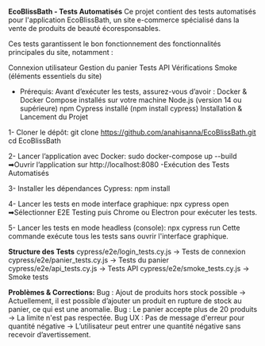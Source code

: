 
**EcoBlissBath - Tests Automatisés**
Ce projet contient des tests automatisés pour l'application EcoBlissBath, un site e-commerce spécialisé dans la vente de produits de beauté écoresponsables.

Ces tests garantissent le bon fonctionnement des fonctionnalités principales du site, notamment :

Connexion utilisateur
Gestion du panier
Tests API
Vérifications Smoke (éléments essentiels du site)

- Prérequis:
Avant d’exécuter les tests, assurez-vous d’avoir :
Docker & Docker Compose installés sur votre machine
Node.js (version 14 ou supérieure)
npm 
Cypress installé (npm install cypress)
Installation & Lancement du Projet

1- Cloner le dépôt:
git clone https://github.com/anahisanna/EcoBlissBath.git
cd EcoBlissBath

2- Lancer l’application avec Docker:
sudo docker-compose up --build
➡Ouvrir l’application sur http://localhost:8080
-Exécution des Tests Automatisés

3- Installer les dépendances Cypress:
npm install

4- Lancer les tests en mode interface graphique:
npx cypress open
➡Sélectionner E2E Testing puis Chrome ou Electron pour exécuter les tests.

5- Lancer les tests en mode headless (console):
npx cypress run
Cette commande exécute tous les tests sans ouvrir l'interface graphique.


**Structure des Tests**
cypress/e2e/login_tests.cy.js → Tests de connexion
cypress/e2e/panier_tests.cy.js → Tests du panier
cypress/e2e/api_tests.cy.js → Tests API
cypress/e2e/smoke_tests.cy.js → Smoke tests

**Problèmes & Corrections:**
Bug : Ajout de produits hors stock possible → Actuellement, il est possible d’ajouter un produit en rupture de stock au panier, ce qui est une anomalie.
Bug : Le panier accepte plus de 20 produits → La limite n'est pas respectée.
Bug UX : Pas de message d'erreur pour quantité négative → L’utilisateur peut entrer une quantité négative sans recevoir d’avertissement.




